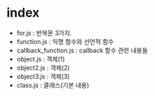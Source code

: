 # index
- for.js : 반복문 3가지.
- function.js : 익명 함수와 선언적 함수
- callback_function.js : callback 함수 관련 내용들
- object.js : 객체(1)
- object2.js : 객체(2)
- object3.js : 객체(3)
- class.js : 클래스(기본 내용)